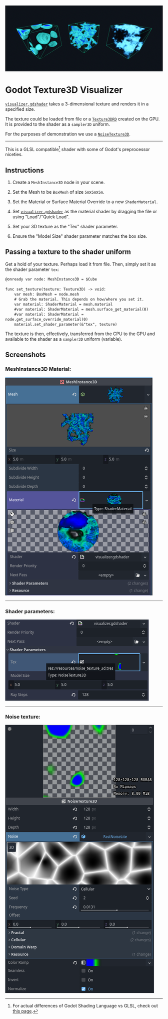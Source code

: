 ![Godot Texture3D Visualizer](/assets/hero.png)

# Godot Texture3D Visualizer

[`visualizer.gdshader`](visualizer.gdshader) takes a 3-dimensional texture and renders it in a specified size.

The texture could be loaded from file or a [`Texture3DRD`](https://docs.godotengine.org/en/stable/classes/class_texture3drd.html) created on the GPU. It is provided to the shader as a `sampler3D` uniform.

For the purposes of demonstration we use a [`NoiseTexture3D`](https://docs.godotengine.org/en/stable/classes/class_noisetexture3d.html).

---

This is a GLSL compatible[^1] shader with some of Godot's preprocessor niceties.

[^1]: For actual differences of Godot Shading Language vs GLSL, check out [this page](https://docs.godotengine.org/en/stable/tutorials/shaders/converting_glsl_to_godot_shaders.html#doc-converting-glsl-to-godot-shaders).

## Instructions

1. Create a `MeshInstance3D` node in your scene.

2. Set the Mesh to be `BoxMesh` of size `5m`x`5m`x`5m`.

3. Set the Material or Surface Material Override to a new `ShaderMaterial`.

4. Set [`visualizer.gdshader`](visualizer.gdshader) as the material shader by dragging the file or using "Load"/"Quick Load".

5. Set your 3D texture as the "Tex" shader parameter.

6. Ensure the "Model Size" shader parameter matches the box size.

## Passing a texture to the shader uniform

Get a hold of your texture. Perhaps load it from file. Then, simply set it as the shader parameter `tex`:

```gdscript
@onready var node: MeshInstance3D = $Cube

func set_texture(texture: Texture3D) -> void:
	var mesh: BoxMesh = node.mesh
	# Grab the material. This depends on how/where you set it.
	var material: ShaderMaterial = mesh.material
	#var material: ShaderMaterial = mesh.surface_get_material(0)
	#var material: ShaderMaterial = node.get_surface_override_material(0)
	material.set_shader_parameter(&"tex", texture)
```

The texture is then, effectively, transferred from the CPU to the GPU and available to the shader as a `sampler3D` uniform (variable).

## Screenshots

### MeshInstance3D Material:

![Screenshots of MeshInstance3D Material](/assets/mesh_instance_3d.png)

---

### Shader parameters:

![Screenshots of Shader Parameters](/assets/shader_parameters.png)

---

### Noise texture:

![Screenshots of NoiseTexture3D](/assets/noise_texture_3d.png)
